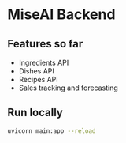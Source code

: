 # MiseAI Backend

## Features so far
- Ingredients API
- Dishes API
- Recipes API
- Sales tracking and forecasting

## Run locally
```bash
uvicorn main:app --reload
```
